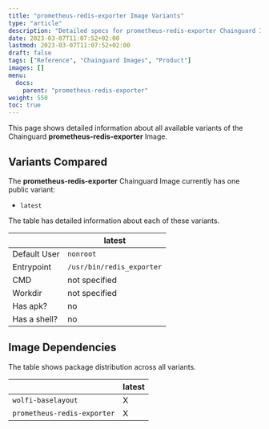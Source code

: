 ```yaml
---
title: "prometheus-redis-exporter Image Variants"
type: "article"
description: "Detailed specs for prometheus-redis-exporter Chainguard Image Variants"
date: 2023-03-07T11:07:52+02:00
lastmod: 2023-03-07T11:07:52+02:00
draft: false
tags: ["Reference", "Chainguard Images", "Product"]
images: []
menu:
  docs:
    parent: "prometheus-redis-exporter"
weight: 550
toc: true
---
```


This page shows detailed information about all available variants of the Chainguard **prometheus-redis-exporter** Image.

## Variants Compared
The **prometheus-redis-exporter** Chainguard Image currently has one public variant: 

- `latest`

The table has detailed information about each of these variants.

|              | latest                    |
|--------------|---------------------------|
| Default User | `nonroot`                 |
| Entrypoint   | `/usr/bin/redis_exporter` |
| CMD          | not specified             |
| Workdir      | not specified             |
| Has apk?     | no                        |
| Has a shell? | no                        |

## Image Dependencies
The table shows package distribution across all variants.

|                             | latest |
|-----------------------------|--------|
| `wolfi-baselayout`          | X      |
| `prometheus-redis-exporter` | X      |

